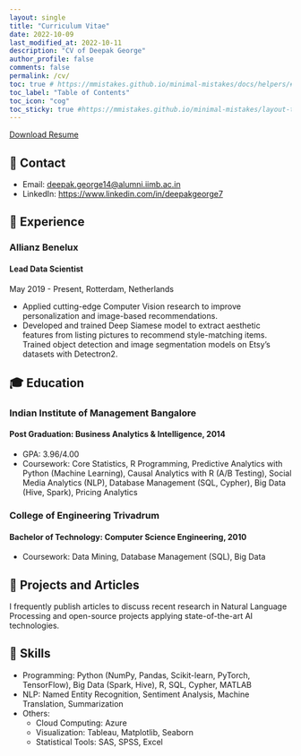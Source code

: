 ```yaml
---
layout: single
title: "Curriculum Vitae"
date: 2022-10-09
last_modified_at: 2022-10-11
description: "CV of Deepak George"
author_profile: false
comments: false
permalink: /cv/
toc: true # https://mmistakes.github.io/minimal-mistakes/docs/helpers/#enabled-via-yaml-front-matter
toc_label: "Table of Contents"
toc_icon: "cog"
toc_sticky: true #https://mmistakes.github.io/minimal-mistakes/layout-table-of-contents-post/#top
---
```

<a href="/url" class="btn btn--success" role="button">Download Resume</a>

## 📧 Contact
* Email: deepak.george14@alumni.iimb.ac.in 
* LinkedIn: https://www.linkedin.com/in/deepakgeorge7

## 💼 Experience
### Allianz Benelux
#### Lead Data Scientist

May 2019 - Present, Rotterdam, Netherlands

* Applied cutting-edge Computer Vision research to improve personalization and image-based recommendations.
* Developed and trained Deep Siamese model to extract aesthetic features from listing pictures to recommend style-matching items.
Trained object detection and image segmentation models on Etsy’s datasets with Detectron2.

## 🎓 Education
### Indian Institute of Management Bangalore
#### Post Graduation: Business Analytics & Intelligence, 2014
* GPA: 3.96/4.00
* Coursework: Core Statistics, R Programming, Predictive Analytics with Python (Machine Learning), Causal Analytics with R (A/B Testing), Social Media Analytics (NLP), Database Management (SQL, Cypher), Big Data (Hive, Spark), Pricing Analytics

### College of Engineering Trivadrum
#### Bachelor of Technology: Computer Science Engineering, 2010
* Coursework: Data Mining, Database Management (SQL), Big Data

## 📝 Projects and Articles
I frequently publish articles to discuss recent research in Natural Language Processing and open-source projects applying state-of-the-art AI technologies. 

## 🤖 Skills
* Programming: Python (NumPy, Pandas, Scikit-learn, PyTorch, TensorFlow), Big Data (Spark, Hive), R, SQL, Cypher, MATLAB
* NLP: Named Entity Recognition, Sentiment Analysis, Machine Translation, Summarization
* Others:
    * Cloud Computing: Azure
    * Visualization: Tableau, Matplotlib, Seaborn
    * Statistical Tools: SAS, SPSS, Excel
